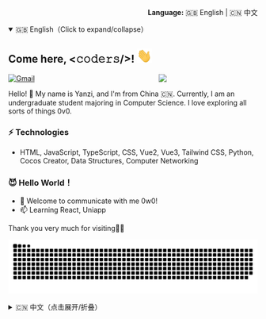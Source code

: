 <!-- 多语言切换：方案3，使用<details>折叠面板，用户可在仓库主页直接切换查看 -->
<p align="right">
  <b>Language:</b>
  <span>🇬🇧 English | 🇨🇳 中文</span>
</p>

<details open>
  <summary>🇬🇧 English（Click to expand/collapse）</summary>

  ## Come here, <𝚌𝚘𝚍𝚎𝚛𝚜/>! <img src="https://raw.githubusercontent.com/ABSphreak/ABSphreak/master/gifs/Hi.gif" width="30px">

  <img align='right' src='https://user-images.githubusercontent.com/5713670/87202985-820dcb80-c2b6-11ea-9f56-7ec461c497c3.gif' width='200'>

  [![Gmail](https://img.shields.io/badge/Gmail-D14836?logo=gmail&logoColor=white)](mailto:yanzi7310v0@gmail.com)

  Hello! 👏 My name is Yanzi, and I'm from China 🇨🇳. Currently, I am an undergraduate student majoring in Computer Science. I love exploring all sorts of things 0v0.

  ### ⚡ Technologies

  - HTML, JavaScript, TypeScript, CSS, Vue2, Vue3, Tailwind CSS, Python, Cocos Creator, Data Structures, Computer Networking

  ### 😈 Hello World！

  - 💬 Welcome to communicate with me 0w0!
  - 📫 Learning React, Uniapp

  Thank you very much for visiting🎉🎉

  ![](https://raw.githubusercontent.com/yanzi113/yanzi113/output/github-contribution-grid-snake-dark.svg)
</details>

<details>
  <summary>🇨🇳 中文（点击展开/折叠）</summary>

  ## 这里是 <𝚌𝚘𝚍𝚎𝚛𝚜/>! <img src="https://raw.githubusercontent.com/ABSphreak/ABSphreak/master/gifs/Hi.gif" width="30px">

  <img align='right' src='https://user-images.githubusercontent.com/5713670/87202985-820dcb80-c2b6-11ea-9f56-7ec461c497c3.gif' width='200'>

  [![Gmail](https://img.shields.io/badge/Gmail-D14836?logo=gmail&logoColor=white)](mailto:yanzi7310v0@gmail.com)

  你好！👏 我叫Yanzi，来自中国🇨🇳，目前是一名计算机科学专业的本科生。我喜欢探索各种有趣的事物 0v0。

  ### ⚡ 技术栈

  - HTML、JavaScript、TypeScript、CSS、Vue2、Vue3、Tailwind CSS、Python、Cocos Creator、数据结构、计算机网络

  ### 😈 Hello World！

  - 💬 欢迎和我交流 0w0！
  - 📫 目前正在学习 React、Uniapp

  非常感谢你的访问🎉🎉

  ![](https://raw.githubusercontent.com/yanzi113/yanzi113/output/github-contribution-grid-snake-dark.svg)
</details>

